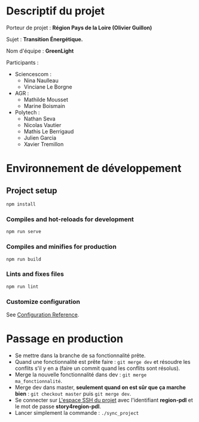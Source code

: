 # Descriptif du projet

Porteur de projet : **Région Pays de la Loire (Olivier Guillon)**

Sujet : **Transition Énergétique.**

Nom d'équipe : **GreenLight**

Participants : 

- Sciencescom :
    - Nina Naulleau
    - Vinciane Le Borgne
- AGR :
    - Mathilde Mousset
    - Marine Boismain
- Polytech :  
    - Nathan Seva
    - Nicolas Vautier
    - Mathis Le Berrigaud
    - Julien Garcia
    - Xavier Tremillon


# Environnement de développement

## Project setup
```
npm install
```

### Compiles and hot-reloads for development
```
npm run serve
```

### Compiles and minifies for production
```
npm run build
```

### Lints and fixes files
```
npm run lint
```

### Customize configuration
See [Configuration Reference](https://cli.vuejs.org/config/).


# Passage en production

- Se mettre dans la branche de sa fonctionnalité prête.
- Quand une fonctionnalité est prête faire : `git merge dev` et résoudre les conflits s'il y en a (faire un commit quand les conflits sont résolus).
- Merge la nouvelle fonctionnalité dans dev : `git merge ma_fonctionnalité`.
- Merge dev dans master, **seulement quand on est sûr que ça marche bien** : `git checkout master` puis `git merge dev`.
- Se connecter sur [L'espace SSH du projet](https://hyblab.polytech.univ-nantes.fr/ssh/) avec l'identifiant **region-pdl** et le mot de passe **story4region-pdl**.
- Lancer simplement la commande : `./sync_project`
